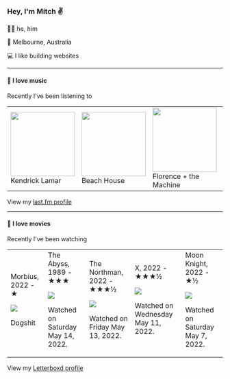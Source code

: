 <article><h3>Hey, I&#x27;m Mitch ✌️</h3><section><p>🙆‍♂️ he, him</p><p>📍 Melbourne, Australia</p><p>💻 I like building websites</p></section><hr/><section><h4>💽 I love music</h4><p>Recently I&#x27;ve been listening to</p><table><tbody><td><img src="https://lastfm.freetls.fastly.net/i/u/174s/243a7444e2d59ff9b38e123f7267e3be.png" height="150px" alt="" role="presentation"/><br/>Kendrick Lamar</td><td><img src="https://lastfm.freetls.fastly.net/i/u/174s/352a34ee2e8378e02c64efd1ffc3a744.png" height="150px" alt="" role="presentation"/><br/>Beach House</td><td><img src="https://lastfm.freetls.fastly.net/i/u/174s/46def4fa25d2821f092448be01e639ea.png" height="150px" alt="" role="presentation"/><br/>Florence + the Machine</td><td><img src="https://lastfm.freetls.fastly.net/i/u/174s/6e6c8a467f04c4943bf8d5fded477862.png" height="150px" alt="" role="presentation"/><br/>The Smile</td><td><img src="https://lastfm.freetls.fastly.net/i/u/174s/258aca0f00c342ce97469832f4310c35.png" height="150px" alt="" role="presentation"/><br/>Bill Callahan</td></tbody></table><span>View my <a href="https://www.last.fm/user/mylsb">last.fm profile</a></span></section><hr/><section><h4>📼 I love movies</h4><p>Recently I&#x27;ve been watching</p><table><tbody><td>Morbius, 2022 - ★<br/><span> <p><img src="https://a.ltrbxd.com/resized/film-poster/4/5/6/3/2/7/456327-morbius-0-500-0-750-crop.jpg?k=be4b6b272e"/></p> <p>Dogshit</p> </span></td><td>The Abyss, 1989 - ★★★<br/><span> <p><img src="https://a.ltrbxd.com/resized/sm/upload/6c/jg/mp/u4/kRP5dGXDhKt7bDpXX4YBa4dRwlL-0-500-0-750-crop.jpg?k=2f56f4ec2f"/></p> <p>Watched on Saturday May 14, 2022.</p> </span></td><td>The Northman, 2022 - ★★★½<br/><span> <p><img src="https://a.ltrbxd.com/resized/film-poster/5/6/5/8/5/2/565852-the-northman-0-500-0-750-crop.jpg?k=8a284c0c1e"/></p> <p>Watched on Friday May 13, 2022.</p> </span></td><td>X, 2022 - ★★★½<br/><span> <p><img src="https://a.ltrbxd.com/resized/film-poster/6/8/0/3/5/8/680358-x-0-500-0-750-crop.jpg?k=cdcade1660"/></p> <p>Watched on Wednesday May 11, 2022.</p> </span></td><td>Moon Knight, 2022 - ★½<br/><span> <p><img src="https://a.ltrbxd.com/resized/film-poster/8/3/9/7/7/4/839774-moon-knight-0-500-0-750-crop.jpg?k=0b17ea7ea6"/></p> <p>Watched on Saturday May 7, 2022.</p> </span></td></tbody></table><span>View my <a href="https://letterboxd.com/myslab/">Letterboxd profile</a></span></section></article>